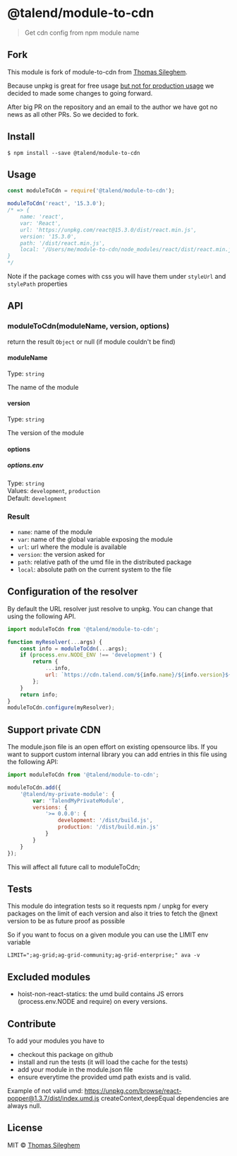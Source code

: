 # @talend/module-to-cdn

> Get cdn config from npm module name

## Fork

This module is fork of module-to-cdn from [Thomas Sileghem](http://mastilver.com).

Because unpkg is great for free usage [but not for production usage](https://kentcdodds.com/blog/unpkg-an-open-source-cdn-for-npm) we decided to made some changes to going forward.

After big PR on the repository and an email to the author we have got no news as all other PRs. So we decided to fork.

## Install

```
$ npm install --save @talend/module-to-cdn
```

## Usage

```js
const moduleToCdn = require('@talend/module-to-cdn');

moduleToCdn('react', '15.3.0');
/* => {
    name: 'react',
    var: 'React',
    url: 'https://unpkg.com/react@15.3.0/dist/react.min.js',
    version: '15.3.0',
    path: '/dist/react.min.js',
    local: '/Users/me/module-to-cdn/node_modules/react/dist/react.min.js'
}
*/
```

Note if the package comes with css you will have them under `styleUrl` and `stylePath` properties

## API

### moduleToCdn(moduleName, version, options)

return the result `Object` or null (if module couldn't be find)

#### moduleName

Type: `string`

The name of the module

#### version

Type: `string`

The version of the module

#### options

##### options.env

Type: `string`<br>
Values: `development`, `production`<br>
Default: `development`

### Result

-   `name`: name of the module
-   `var`: name of the global variable exposing the module
-   `url`: url where the module is available
-   `version`: the version asked for
-   `path`: relative path of the umd file in the distributed package
-   `local`: absolute path on the current system to the file

## Configuration of the resolver

By default the URL resolver just resolve to unpkg.
You can change that using the following API.

```javascript
import moduleToCdn from '@talend/module-to-cdn';

function myResolver(...args) {
    const info = moduleToCdn(...args);
    if (process.env.NODE_ENV !== 'development') {
        return {
            ...info,
            url: `https://cdn.talend.com/${info.name}/${info.version}${info.path}`
        };
    }
    return info;
}
moduleToCdn.configure(myResolver);
```

## Support private CDN

The module.json file is an open effort on existing opensource libs. If you want to support custom internal library you can add entries in this file using the following API:

```javascript
import moduleToCdn from '@talend/module-to-cdn';

moduleToCdn.add({
    '@talend/my-private-module': {
        var: 'TalendMyPrivateModule',
        versions: {
            '>= 0.0.0': {
                development: '/dist/build.js',
                production: '/dist/build.min.js'
            }
        }
    }
});
```

This will affect all future call to moduleToCdn;

## Tests

This module do integration tests so it requests npm / unpkg for every packages on the limit of each version and also it tries to fetch the @next version to be as future proof as possible

So if you want to focus on a given module you can use the LIMIT env variable

```
LIMIT=";ag-grid;ag-grid-community;ag-grid-enterprise;" ava -v
```

## Excluded modules

-   hoist-non-react-statics: the umd build contains JS errors (process.env.NODE and require) on every versions.

## Contribute

To add your modules you have to

-   checkout this package on github
-   install and run the tests (it will load the cache for the tests)
-   add your module in the module.json file
-   ensure everytime the provided umd path exists and is valid.

Example of not valid umd: https://unpkg.com/browse/react-popper@1.3.7/dist/index.umd.js
createContext,deepEqual dependencies are always null.

## License

MIT © [Thomas Sileghem](http://mastilver.com)
